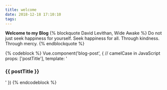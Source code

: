 ```yaml
---
title: welcome
date: 2018-12-18 17:10:10
tags:
---
```

**Welcome to my Blog**
{% blockquote David Levithan, Wide Awake %}
Do not just seek happiness for yourself. Seek happiness for all. Through kindness. Through mercy.
{% endblockquote %}

{% codeblock %}
Vue.component('blog-post', {
  // camelCase in JavaScript
  props: ['postTitle'],
  template: '<h3>{{ postTitle }}</h3>'
})
{% endcodeblock %}
